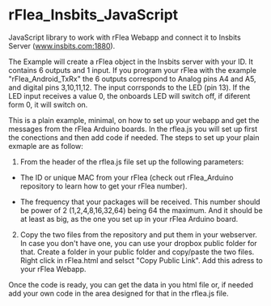 rFlea_Insbits_JavaScript
========================
JavaScript library to work with rFlea Webapp and connect it to Insbits Server (www.insbits.com:1880).

The Example will create a rFlea object in the Insbits server with your ID. It contains 6 outputs and 1 input. If you program your rFlea with the example "rFlea_Android_TxRx" the 6 outputs correspond to Analog pins A4 and A5, and digital pins 3,10,11,12. The input corrsponds to the LED (pin 13). If the LED input receives a value 0, the onboards LED will switch off, if diferent form 0, it will switch on.

This is a plain example, minimal, on how to set up your webapp and get the messages from the rFlea Arduino boards. In the rflea.js you will set up first the conections and then add code if needed. The steps to set up your plain exmaple are as follow:

1. From the header of the rflea.js file set up the following parameters:

- The ID or unique MAC from your rFlea (check out rFlea_Arduino repository to learn how to get your rFlea number).

- The frequency that your packages will be received. This number should be power of 2 (1,2,4,8,16,32,64) being 64 the maximum. And it should be at least as big, as the one you set up in your rFlea Arduino board.

2. Copy the two files from the repository and put them in your webserver. In case you don't have one, you can use your dropbox public folder for that. Create a folder in your public folder and copy/paste the two files. Right click in rFlea.html and selsct "Copy Public Link". Add this adress to your rFlea Webapp.

Once the code is ready, you can get the data in you html file or, if needed add your own code in the area designed for that in the rflea.js file.
